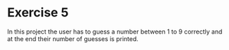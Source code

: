# Exercise 5
In this project the user has to guess a number between 1 to 9
correctly and at the end their number of guesses is printed.
